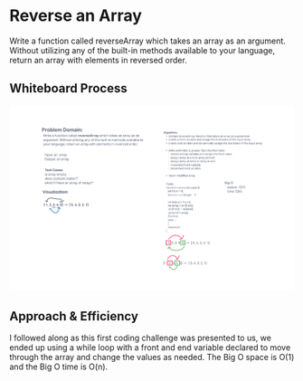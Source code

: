 # Reverse an Array
Write a function called reverseArray which takes an array as an argument. Without utilizing any of the built-in methods available to your language, return an array with elements in reversed order.

## Whiteboard Process

![Whiteboard](./whiteboards/class01-whiteboard.png)

## Approach & Efficiency
<!-- What approach did you take? Discuss Why. What is the Big O space/time for this approach? -->
I followed along as this first coding challenge was presented to us, we ended up using a while loop with a front and end variable declared to move through the array and change the values as needed. The Big O space is O(1) and the Big O time is O(n).
